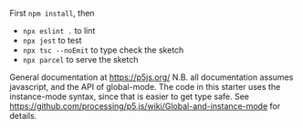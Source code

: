 First `npm install`, then 

* `npx eslint .` to lint
* `npx jest` to test
* `npx tsc --noEmit` to type check the sketch
* `npx parcel` to serve the sketch


General documentation at https://p5js.org/
N.B. all documentation assumes javascript, and the API of global-mode.
The code in this starter uses the instance-mode syntax, since that is easier to get type safe.
See https://github.com/processing/p5.js/wiki/Global-and-instance-mode for details.
